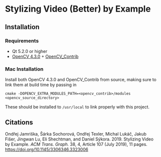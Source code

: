 # Stylizing Video (Better) by Example
## Installation
### Requirements
* Qt 5.2.0 or higher
* [OpenCV 4.3.0](https://github.com/opencv/opencv/tree/4.3.0) + [OpenCV_Contrib](https://github.com/opencv/opencv_contrib)

### Mac Installation
Install both OpenCV 4.3.0 and OpenCV_Contrib from source, making sure to link them at build time by passing in
```
cmake -DOPENCV_EXTRA_MODULES_PATH=<opencv_contrib>/modules <opencv_source_directory>
```
These should be installed to `/usr/local` to link properly with this project.


## Citations
Ondřej Jamriška, Šárka Sochorová, Ondřej Texler, Michal Lukáč, Jakub Fišer, Jingwan Lu, Eli Shechtman, and Daniel Sýkora. 2019.
Stylizing Video by Example.
*ACM Trans. Graph.* 38, 4, Article 107 (July 2019), 11 pages. https://doi.org/10.1145/3306346.3323006
